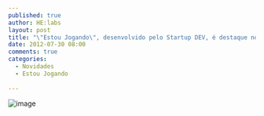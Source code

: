 ```yaml
---
published: true
author: HE:labs
layout: post
title: "\"Estou Jogando\", desenvolvido pelo Startup DEV, é destaque no G1"
date: 2012-07-30 08:00
comments: true
categories:
  - Novidades
  - Estou Jogando
     
---
```

![image](/blog/images/posts/2012-07-30/estoujogandorecife.jpg)

